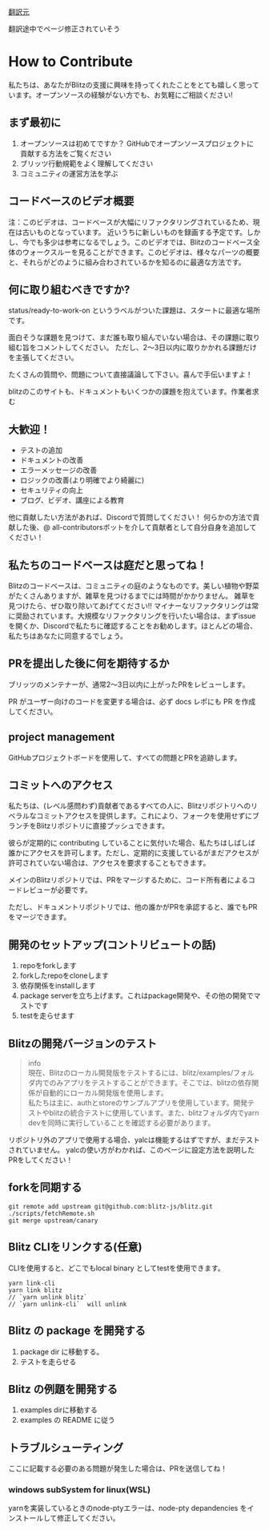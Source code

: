 [翻訳元](https://blitzjs.com/docs/contributing)

翻訳途中でページ修正されていそう

# How to Contribute

私たちは、あなたがBlitzの支援に興味を持ってくれたことをとても嬉しく思っています。オープンソースの経験がない方でも、お気軽にご相談ください!

## まず最初に

1. オープンソースは初めてですか？ GitHubでオープンソースプロジェクトに貢献する方法をご覧ください
2. ブリッツ行動規範をよく理解してください
3. コミュニティの運営方法を学ぶ

## コードベースのビデオ概要

注：このビデオは、コードベースが大幅にリファクタリングされているため、現在は古いものとなっています。
近いうちに新しいものを録画する予定です。しかし、今でも多少は参考になるでしょう。このビデオでは、Blitzのコードベース全体のウォークスルーを見ることができます。このビデオは、様々なパーツの概要と、それらがどのように組み合わされているかを知るのに最適な方法です。

## 何に取り組むべきですか?

status/ready-to-work-on というラベルがついた課題は、スタートに最適な場所です。

面白そうな課題を見つけて、まだ誰も取り組んでいない場合は、その課題に取り組む旨をコメントしてください。
ただし、2～3日以内に取りかかれる課題だけを主張してください。

たくさんの質問や、問題について直接議論して下さい。喜んで手伝いますよ！

blitzのこのサイトも、ドキュメントもいくつかの課題を抱えています。作業者求む

## 大歓迎！

- テストの追加
- ドキュメントの改善
- エラーメッセージの改善
- ロジックの改善(より明確でより綺麗に)
- セキュリティの向上
- ブログ、ビデオ、講座による教育

他に貢献したい方法があれば、Discordで質問してください！
何らかの方法で貢献した後、@ all-contributorsボットを介して貢献者として自分自身を追加してください！

## 私たちのコードベースは庭だと思ってね！

Blitzのコードベースは、コミュニティの庭のようなものです。美しい植物や野菜がたくさんありますが、雑草を見つけるまでには時間がかかりません。
雑草を見つけたら、ぜひ取り除いてあげてください!!
マイナーなリファクタリングは常に奨励されています。大規模なリファクタリングを行いたい場合は、まずissueを開くか、Discordで私たちに確認することをお勧めします。ほとんどの場合、私たちはあなたに同意するでしょう。

## PRを提出した後に何を期待するか

ブリッツのメンテナーが、通常2～3日以内に上がったPRをレビューします。

PR がユーザー向けのコードを変更する場合は、必ず docs レポにも PR を作成してください。

## project management

GitHubプロジェクトボードを使用して、すべての問題とPRを追跡します。

## コミットへのアクセス

私たちは、(レベル感問わず)貢献者であるすべての人に、Blitzリポジトリへのリベラルなコミットアクセスを提供します。これにより、フォークを使用せずにブランチをBlitzリポジトリに直接プッシュできます。

彼らが定期的に contributing していることに気付いた場合、私たちはしばしば誰かにアクセスを許可します。ただし、定期的に支援しているがまだアクセスが許可されていない場合は、アクセスを要求することもできます。

メインのBlitzリポジトリでは、PRをマージするために、コード所有者によるコードレビューが必要です。

 ただし、ドキュメントリポジトリでは、他の誰かがPRを承認すると、誰でもPRをマージできます。
 
## 開発のセットアップ(コントリビュートの話)
 
 1. repoをforkします
 2. forkしたrepoをcloneします
 3. 依存関係をinstallします
 4. package serverを立ち上げます。これはpackage開発や、その他の開発でマストです
 5. testを走らせます

## Blitzの開発バージョンのテスト

> info   
> 現在、Blitzのローカル開発版をテストするには、blitz/examples/フォルダ内でのみアプリをテストすることができます。そこでは、blitzの依存関係が自動的にローカル開発版を使用します。  
> 私たちは主に、authとstoreのサンプルアプリを使用しています。開発テストやblitzの統合テストに使用しています。また、blitzフォルダ内でyarn devを同時に実行していることを確認する必要があります。

リポジトリ外のアプリで使用する場合、yalcは機能するはずですが、まだテストされていません。 yalcの使い方がわかれば、このページに設定方法を説明したPRをしてください！

## forkを同期する

```
git remote add upstream git@github.com:blitz-js/blitz.git
./scripts/fetchRemote.sh
git merge upstream/canary
```

## Blitz CLIをリンクする(任意)

CLIを使用すると、どこでもlocal binary としてtestを使用できます。

```
yarn link-cli
yarn link blitz
// `yarn unlink blitz`
// `yarn unlink-cli`  will unlink
```

## Blitz の package を開発する

1. package dir に移動する。
2. テストを走らせる

## Blitz の例題を開発する

1. examples dirに移動する
2. examples の README に従う

## トラブルシューティング

ここに記載する必要のある問題が発生した場合は、PRを送信してね！

### windows subSystem for linux(WSL)

yarnを実装しているときのnode-ptyエラーは、node-pty depandencies をインストールして修正してください。

